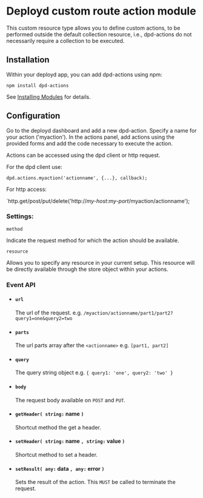 # Deployd custom route action module

This custom resource type allows you to define custom actions, to be performed
outside the default collection resource, i.e., dpd-actions do not necessarily
require a collection to be executed.

## Installation

Within your deployd app, you can add dpd-actions using npm:

`npm install dpd-actions`

See [Installing Modules](http://docs.deployd.com/docs/using-modules/installing-modules.md)
for details.

## Configuration

Go to the deployd dashboard and add a new dpd-action. Specify a name for your
action ('myaction').
In the actions panel, add actions using the provided forms and add the code
necessary to execute the action.

Actions can be accessed using the dpd client or http request.

For the dpd client use:

`dpd.actions.myaction('actionname', {...}, callback);`

For http access:

`http.get/post/put/delete('http://*my-host*:*my-port*/myaction/actionname');

### Settings:

`method`

Indicate the request method for which the action should be available.

`resource`

Allows you to specify any resource in your current setup. This resource will be
directly available through the store object within your actions.

### Event API

- #### `url`

    The url of the request. e.g. `/myaction/actionname/part1/part2?query1=one&query2=two`

- #### `parts`

    The url parts array after the `<actionname>` e.g. `[part1, part2]`

- #### `query`

    The query string object e.g. `{ query1: 'one', query2: 'two' }`

- #### `body`

    The request body available on `POST` and `PUT`.

- #### `getHeader( string:` name `)`

    Shortcut method the get a header.

- #### `setHeader( string:` name `, string:` value `)`

    Shortcut method to set a header.

- #### `setResult( any:` data `, any:` error `)`

    Sets the result of the action. This `MUST` be called to terminate the request.